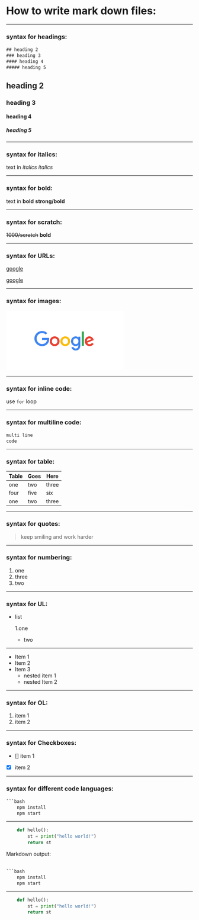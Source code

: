 # How to write mark down files:



---
<!-- for headings -->
### syntax for headings:

```
## heading 2
### heading 3
#### heading 4
##### heading 5
```

## heading 2
### heading 3
#### heading 4
##### heading 5

***
<!--for italics-->
### syntax for italics:

text in _italics_
*italics*

---
<!--for strong-->
### syntax for bold:

text in **bold**
**strong/bold**

---
<!--to scratch the text-->
### syntax for scratch:
~~1000/scratch~~ **bold**

---
<!--links-->
### syntax for URLs:
[google](https://www.google.com)

[google](https://www.google.com "google")

---
<!--to provide images-->
### syntax for images:

![google](google.png)

---
<!--to provide code-->
### syntax for inline code:
use `for` loop

---
<!--multi line code-->
### syntax for multiline code:
```
multi line 
code
```
---
<!--for creating table-->
### syntax for table:
|Table |Goes |Here |
|--- |--- |--- |
|one |two |three|
|four |five |six |
|one |two |three|

---
<!--for quotes-->
### syntax for quotes:
>keep smiling and work harder
---
<!--points with numbering-->
### syntax for numbering:
1. one
2. three
1. two
---
<!--points with UL-->
### syntax for UL:
- list

	1.one
	- two
---
* Item 1
* Item 2
* Item 3
	* nested item 1
	* nested Item 2
---	
<!--OL-->
### syntax for OL:
1. item 1
2. item 2
---
<!--check boxes-->
### syntax for Checkboxes:
- [] item 1
- [x] item 2
---
<!--code stuff-->
### syntax for different code languages:
```
```bash
	npm install
	npm start
```

---

```python
	def hello():
		st = print("hello world!")
		return st
```
Markdown output:
```

```bash
	npm install
	npm start
```

---

```python
	def hello():
		st = print("hello world!")
		return st
```
